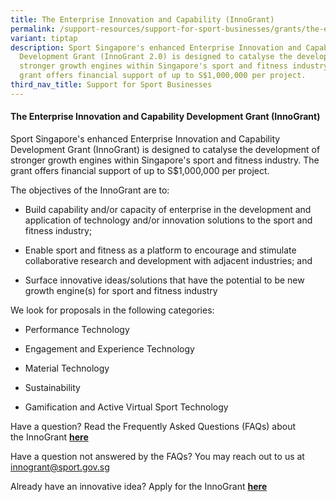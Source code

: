 ```yaml
---
title: The Enterprise Innovation and Capability (InnoGrant)
permalink: /support-resources/support-for-sport-businesses/grants/the-enterprise-innovation-and-capability/
variant: tiptap
description: Sport Singapore's enhanced Enterprise Innovation and Capability
  Development Grant (InnoGrant 2.0) is designed to catalyse the development of
  stronger growth engines within Singapore's sport and fitness industry. The
  grant offers financial support of up to S$1,000,000 per project.
third_nav_title: Support for Sport Businesses
---
```

<h4><strong>The Enterprise Innovation and Capability Development Grant (InnoGrant)</strong></h4>
<p>Sport Singapore's enhanced Enterprise Innovation and Capability Development
Grant (InnoGrant) is designed to catalyse the development of stronger growth
engines within Singapore's sport and fitness industry. The grant offers
financial support of up to S$1,000,000 per project.</p>
<p>The objectives of the InnoGrant are to:</p>
<ul data-tight="true" class="tight">
<li>
<p>Build capability and/or capacity of enterprise in the development and
application of technology and/or innovation solutions to the sport and
fitness industry;</p>
</li>
<li>
<p>Enable sport and fitness as a platform to encourage and stimulate collaborative
research and development with adjacent industries; and</p>
</li>
<li>
<p>Surface innovative ideas/solutions that have the potential to be new growth
engine(s) for sport and fitness industry</p>
</li>
</ul>
<p>We look for proposals in the following categories:</p>
<ul data-tight="true" class="tight">
<li>
<p>Performance Technology</p>
</li>
<li>
<p>Engagement and Experience Technology</p>
</li>
<li>
<p>Material Technology</p>
</li>
<li>
<p>Sustainability</p>
</li>
<li>
<p>Gamification and Active Virtual Sport Technology</p>
</li>
</ul>
<p></p>
<p>Have a question?&nbsp;Read the Frequently Asked Questions (FAQs) about
the&nbsp;InnoGrant&nbsp;<strong><a href="https://go.gov.sg/innogrant-faq" rel="noopener noreferrer nofollow" target="_blank">here</a></strong>
</p>
<p>Have a question not answered by the FAQs? You may reach out to us at
<a href="mailto:innogrant@sport.gov.sg" rel="noopener noreferrer nofollow" target="_blank">innogrant@sport.gov.sg</a>
</p>
<p>Already have an innovative idea? Apply for the InnoGrant <strong><a href="https://go.gov.sg/innogrant-appln" rel="noopener noreferrer nofollow" target="_blank">here</a></strong>
</p>
<p></p>